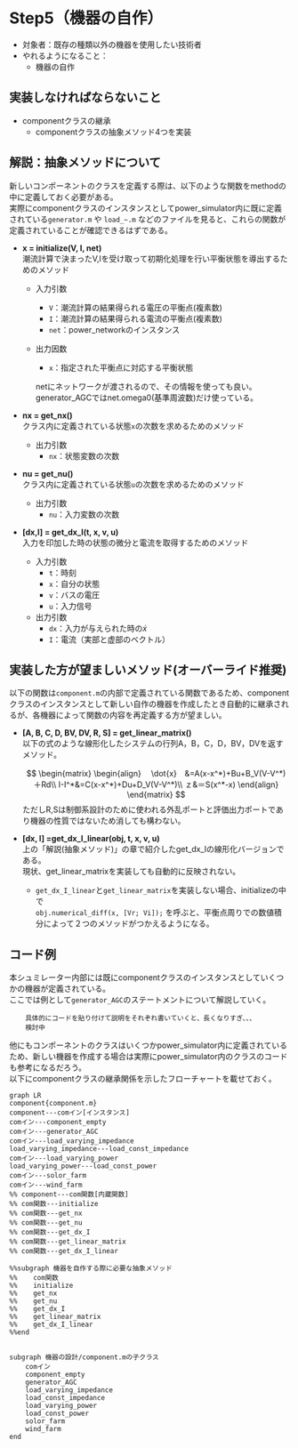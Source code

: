 # Step5（機器の自作）

- 対象者：既存の種類以外の機器を使用したい技術者
- やれるようになること：
    - 機器の自作

## 実装しなければならないこと

- componentクラスの継承
  - componentクラスの抽象メソッド4つを実装

## 解説：抽象メソッドについて
新しいコンポーネントのクラスを定義する際は、以下のような関数をmethodの中に定義しておく必要がある。  
実際にcomponentクラスのインスタンスとしてpower_simulator内に既に定義されている`generator.m` や `load_~.m` などのファイルを見ると、これらの関数が定義されていることが確認できるはずである。

- __x = initialize(V, I, net)__  
    潮流計算で決まったV,Iを受け取って初期化処理を行い平衡状態を導出するためのメソッド
    - 入力引数
        - `V`：潮流計算の結果得られる電圧の平衡点(複素数)
        - `I`：潮流計算の結果得られる電流の平衡点(複素数)
        - `net`：power_networkのインスタンス
    - 出力因数
        - `x`：指定された平衡点に対応する平衡状態
    
        netにネットワークが渡されるので、その情報を使っても良い。generator_AGCではnet.omega0(基準周波数)だけ使っている。
  

- __nx = get_nx()__  
    クラス内に定義されている状態`x`の次数を求めるためのメソッド
   - 出力引数
        - `nx`：状態変数の次数
- __nu = get_nu()__  
    クラス内に定義されている状態`u`の次数を求めるためのメソッド
    - 出力引数
        - `nu`：入力変数の次数
- __[dx,I] = get_dx_I(t, x, v, u)__  
    入力を印加した時の状態の微分と電流を取得するためのメソッド
    - 入力引数
        - `t`：時刻
        - `x`：自分の状態
        - `v`：バスの電圧
        - `u`：入力信号
    - 出力引数
        - `dx`：入力が与えられた時の$\dot{x}$
        - `I`：電流（実部と虚部のベクトル）

## 実装した方が望ましいメソッド(オーバーライド推奨)
以下の関数は`component.m`の内部で定義されている関数であるため、componentクラスのインスタンスとして新しい自作の機器を作成したとき自動的に継承されるが、各機器によって関数の内容を再定義する方が望ましい。

- __[A, B, C, D, BV, DV, R, S] = get_linear_matrix()__  
    以下の式のような線形化したシステムの行列A，B，C，D，BV，DVを返すメソッド。

    $$
    \begin{matrix}
    \begin{align}
  　\dot{x}　&=A(x-x^*)+Bu+B_V(V-V^*)＋Rd\\
    I-I^*&=C(x-x^*)+Du+D_V(V-V^*)\\
    ｚ&＝S(x^*-x)
    \end{align}
    \end{matrix}
    $$
  ただしR,Sは制御系設計のために使われる外乱ポートと評価出力ポートであり機器の性質ではないため消しても構わない。  
  
- __[dx, I] =get_dx_I_linear(obj, t, x, v, u)__  
    上の「解説(抽象メソッド)」の章で紹介したget_dx_Iの線形化バージョンである。  
    現状、get_linear_matrixを実装しても自動的に反映されない。
    - `get_dx_I_linear`と`get_linear_matrix`を実装しない場合、initializeの中で  
        `obj.numerical_diff(x, [Vr; Vi]);`
    を呼ぶと、平衡点周りでの数値積分によって２つのメソッドがつかえるようになる。  
  

  
## コード例  
本シュミレーター内部には既にcomponentクラスのインスタンスとしていくつかの機器が定義されている。  
ここでは例として`generator_AGC`のステートメントについて解説していく。  
```
    具体的にコードを貼り付けて説明をそれぞれ書いていくと、長くなりすぎ、、、
    検討中
```
他にもコンポーネントのクラスはいくつかpower_simulator内に定義されているため、新しい機器を作成する場合は実際にpower_simulator内のクラスのコードも参考になるだろう。  
以下にcomponentクラスの継承関係を示したフローチャートを載せておく。
```mermaid
graph LR
component{component.m}
component---comイン[インスタンス]
comイン---component_empty
comイン---generator_AGC
comイン---load_varying_impedance
load_varying_impedance---load_const_impedance
comイン---load_varying_power
load_varying_power---load_const_power
comイン---solor_farm
comイン---wind_farm
%% component---com関数[内蔵関数]
%% com関数---initialize
%% com関数---get_nx
%% com関数---get_nu
%% com関数---get_dx_I
%% com関数---get_linear_matrix
%% com関数---get_dx_I_linear

%%subgraph 機器を自作する際に必要な抽象メソッド
%%    com関数
%%    initialize
%%    get_nx
%%    get_nu
%%    get_dx_I
%%    get_linear_matrix
%%    get_dx_I_linear
%%end


subgraph 機器の設計/component.mの子クラス
    comイン
    component_empty
    generator_AGC
    load_varying_impedance
    load_const_impedance
    load_varying_power
    load_const_power
    solor_farm
    wind_farm
end
```